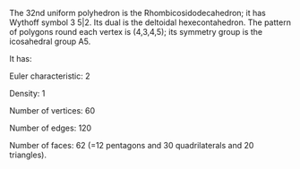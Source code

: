 The 32nd uniform polyhedron is the Rhombicosidodecahedron; it has
Wythoff symbol 3 5|2. Its dual is the deltoidal hexecontahedron. The
pattern of polygons round each vertex is (4,3,4,5); its symmetry group
is the icosahedral group A5.

It has:

Euler characteristic: 2

Density: 1

Number of vertices: 60

Number of edges: 120

Number of faces: 62 (=12 pentagons and 30 quadrilaterals and 20
triangles).
